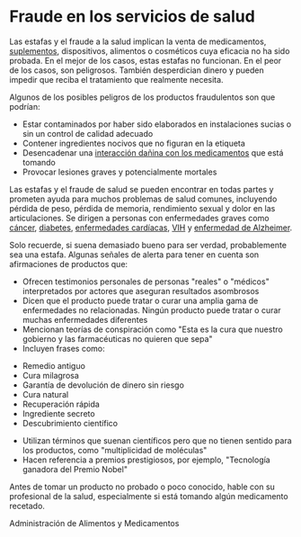 Fraude en los servicios de salud
================================


Las estafas y el fraude a la salud implican la venta de medicamentos, 
[suplementos](https://medlineplus.gov/spanish/dietarysupplements.html), dispositivos, alimentos o cosméticos cuya eficacia no ha sido probada. En el mejor de los casos, estas estafas no funcionan. En el peor de los casos, son peligrosos. También desperdician dinero y pueden impedir que reciba el tratamiento que realmente necesita.


Algunos de los posibles peligros de los productos fraudulentos son 
que podrían:


* Estar contaminados por haber sido elaborados en instalaciones 
sucias o sin un control de calidad adecuado
* Contener ingredientes nocivos que no figuran en la etiqueta
* Desencadenar una [interacción dañina con los medicamentos](https://medlineplus.gov/spanish/drugreactions.html)  que está tomando
* Provocar lesiones graves y potencialmente mortales


Las estafas y el fraude de salud se pueden encontrar en todas partes 
y prometen ayuda para muchos problemas de salud comunes, incluyendo 
pérdida de peso, pérdida de memoria, rendimiento sexual y dolor en las 
articulaciones. Se dirigen a personas con enfermedades graves como 
[cáncer](https://medlineplus.gov/spanish/cancer.html), [diabetes](https://medlineplus.gov/spanish/diabetes.html), [enfermedades cardíacas](https://medlineplus.gov/spanish/heartdiseases.html), [VIH](https://medlineplus.gov/spanish/hiv.html) y [enfermedad de Alzheimer](https://medlineplus.gov/spanish/alzheimersdisease.html).


Solo recuerde, si suena demasiado bueno para ser verdad, probablemente sea una estafa. Algunas señales de alerta para tener en cuenta son afirmaciones de productos que:


* Ofrecen testimonios personales de personas "reales" o "médicos" 
interpretados por actores que aseguran resultados asombrosos
* Dicen que el producto puede tratar o curar una amplia gama de 
enfermedades no relacionadas. Ningún producto puede tratar o curar 
muchas enfermedades diferentes
* Mencionan teorías de conspiración como "Esta es la cura que 
nuestro gobierno y las farmacéuticas no quieren que sepa"
* Incluyen frases como:
+ Remedio antiguo
+ Cura milagrosa
+ Garantía de devolución de dinero sin riesgo
+ Cura natural
+ Recuperación rápida
+ Ingrediente secreto
+ Descubrimiento científico

* Utilizan términos que suenan científicos pero que no 
tienen sentido para los productos, como "multiplicidad de moléculas"
* Hacen referencia a premios prestigiosos, por ejemplo, 
"Tecnología ganadora del Premio Nobel"


Antes de tomar un producto no probado o poco conocido, hable con 
su profesional de la salud, especialmente si está tomando algún 
medicamento recetado. 


Administración de Alimentos y Medicamentos

